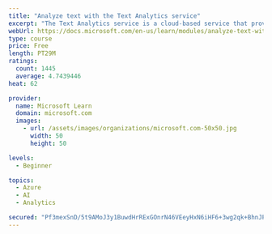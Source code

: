```yaml
---
title: "Analyze text with the Text Analytics service"
excerpt: "The Text Analytics service is a cloud-based service that provides advanced natural language processing over raw text for sentiment analysis, key phrase extraction, named entity recognition, and language detection."
webUrl: https://docs.microsoft.com/en-us/learn/modules/analyze-text-with-text-analytics-service/
type: course
price: Free
length: PT29M
ratings:
  count: 1445
  average: 4.7439446
heat: 62

provider:
  name: Microsoft Learn
  domain: microsoft.com
  images:
    - url: /assets/images/organizations/microsoft.com-50x50.jpg
      width: 50
      height: 50

levels:
  - Beginner

topics:
  - Azure
  - AI
  - Analytics

secured: "Pf3mexSnD/5t9AMoJ3y1BuwdHrRExGOnrN46VEeyHxN6iHF6+3wg2qk+BhnJPz3oNEaMr4N3FlQfs/TZzsL4QO6rS+fDsgf49ouRlsq3CHAhWSmJMrZguVJhtsSXVXpdEdfc/BQ6JurFvo1A2NKqVJV1FdPvmWJ6UJChKbN82L7R+f2YXoJQDSH5BgihalwMhadXK/+nT48BDm/VGRTQR12uTWvuLbAvnupx53qXeHJiz3JOSsoHi+pGzV7Nh+coySjS0KA32X3X/3rlMW3ul0+biKhP4KBjz7bo53qDcbDqS7b4ESLpsY5EOwJnFo/d1OnBEFwoK0S+X5gmEvuXDcY0OJqyQ2Hi8v4QFpUx2gDWpvSKblPVUP7bXzUXv+8HwDYrmLCQnUFqCYr5eLIzRnQO0/Oyju1BmFWt2jCHZmo=;3YlimnPZLGji21Pe6wK1dg=="
---
```


